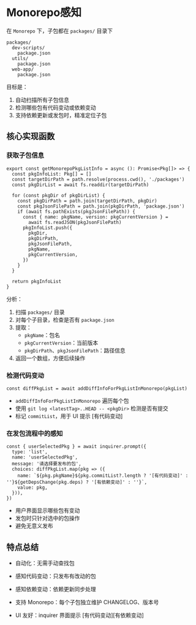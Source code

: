 
# Monorepo感知

在 `Monorepo` 下，子包都在 `packages/` 目录下

```tsx
packages/
  dev-scripts/
    package.json
  utils/
    package.json
  web-app/
    package.json

```

目标是：

1. 自动扫描所有子包信息
2. 检测哪些包有代码变动或依赖变动
3. 支持依赖更新或发包时，精准定位子包


## 核心实现函数


### 获取子包信息

```tsx
export const getMonorepoPkgListInfo = async (): Promise<Pkg[]> => {
  const pkgInfoList: Pkg[] = []
  const targetDirPath = path.resolve(process.cwd(), './packages')
  const pkgDirList = await fs.readdir(targetDirPath)

  for (const pkgDir of pkgDirList) {
    const pkgDirPath = path.join(targetDirPath, pkgDir)
    const pkgJsonFilePath = path.join(pkgDirPath, 'package.json')
    if (await fs.pathExists(pkgJsonFilePath)) {
      const { name: pkgName, version: pkgCurrentVersion } =
        await fs.readJSON(pkgJsonFilePath)
      pkgInfoList.push({
        pkgDir,
        pkgDirPath,
        pkgJsonFilePath,
        pkgName,
        pkgCurrentVersion,
      })
    }
  }

  return pkgInfoList
}
```

分析：

1. 扫描 `packages/` 目录
2. 对每个子目录，检查是否有 `package.json`
3. 提取：
    - `pkgName`：包名
    - `pkgCurrentVersion`：当前版本
    - `pkgDirPath`、`pkgJsonFilePath`：路径信息
4. 返回一个数组，方便后续操作

### 检测代码变动

```tsx
const diffPkgList = await addDiffInfoForPkgListInMonorepo(pkgList)
```

- `addDiffInfoForPkgListInMonorepo` 遍历每个包
- 使用 `git log <latestTag>..HEAD -- <pkgDir>` 检测是否有提交
- 标记 `commitList`，用于 UI 提示 [有代码变动]

### 在发包流程中的感知

```tsx
const { userSelectedPkg } = await inquirer.prompt({
  type: 'list',
  name: 'userSelectedPkg',
  message: '请选择要发布的包',
  choices: diffPkgList.map(pkg => ({
    name: `${pkg.pkgName}${pkg.commitList?.length ? '[有代码变动]' : ''}${getDepsChange(pkg.deps) ? '[有依赖变动]' : ''}`,
    value: pkg,
  })),
})
```

- 用户界面显示哪些包有变动
- 发包时只针对选中的包操作
- 避免无意义发布


## 特点总结

- 自动化：无需手动查找包

- 感知代码变动：只发布有改动的包

- 感知依赖变动：依赖更新同步处理

- 支持 Monorepo：每个子包独立维护 CHANGELOG、版本号

- UI 友好：inquirer 界面提示 [有代码变动][有依赖变动]
